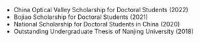  - China Optical Valley Scholarship for Doctoral Students (2022)
 - Bojiao Scholarship for Doctoral Students (2021)
 - National Scholarship for Doctoral Students in China (2020)
 - Outstanding Undergraduate Thesis of Nanjing University (2018)
